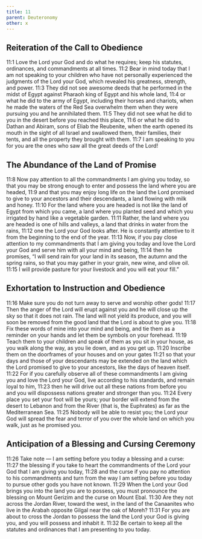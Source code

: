 ```yaml
---
title: 11
parent: Deuteronomy
other: x
---
```


## Reiteration of the Call to Obedience

<a name="11:1">11:1</a> Love the Lord your God and do what he requires; keep his statutes, ordinances, and commandments at all times. <a name="11:2">11:2</a> Bear in mind today that I am not speaking to your children who have not personally experienced the judgments of the Lord your God, which revealed his greatness, strength, and power. <a name="11:3">11:3</a> They did not see awesome deeds that he performed in the midst of Egypt against Pharaoh king of Egypt and his whole land, <a name="11:4">11:4</a> or what he did to the army of Egypt, including their horses and chariots, when he made the waters of the Red Sea overwhelm them when they were pursuing you and he annihilated them. <a name="11:5">11:5</a> They did not see what he did to you in the desert before you reached this place, <a name="11:6">11:6</a> or what he did to Dathan and Abiram, sons of Eliab the Reubenite, when the earth opened its mouth in the sight of all Israel and swallowed them, their families, their tents, and all the property they brought with them. <a name="11:7">11:7</a> I am speaking to you for you are the ones who saw all the great deeds of the Lord!

## The Abundance of the Land of Promise

<a name="11:8">11:8</a> Now pay attention to all the commandments I am giving you today, so that you may be strong enough to enter and possess the land where you are headed, <a name="11:9">11:9</a> and that you may enjoy long life on the land the Lord promised to give to your ancestors and their descendants, a land flowing with milk and honey. <a name="11:10">11:10</a> For the land where you are headed is not like the land of Egypt from which you came, a land where you planted seed and which you irrigated by hand like a vegetable garden. <a name="11:11">11:11</a> Rather, the land where you are headed is one of hills and valleys, a land that drinks in water from the rains, <a name="11:12">11:12</a> one the Lord your God looks after. He is constantly attentive to it from the beginning to the end of the year. <a name="11:13">11:13</a> Now, if you pay close attention to my commandments that I am giving you today and love the Lord your God and serve him with all your mind and being, <a name="11:14">11:14</a> then he promises, “I will send rain for your land in its season, the autumn and the spring rains, so that you may gather in your grain, new wine, and olive oil. <a name="11:15">11:15</a> I will provide pasture for your livestock and you will eat your fill.”

## Exhortation to Instruction and Obedience

<a name="11:16">11:16</a> Make sure you do not turn away to serve and worship other gods! <a name="11:17">11:17</a> Then the anger of the Lord will erupt against you and he will close up the sky so that it does not rain. The land will not yield its produce, and you will soon be removed from the good land that the Lord is about to give you. <a name="11:18">11:18</a> Fix these words of mine into your mind and being, and tie them as a reminder on your hands and let them be symbols on your forehead. <a name="11:19">11:19</a> Teach them to your children and speak of them as you sit in your house, as you walk along the way, as you lie down, and as you get up. <a name="11:20">11:20</a> Inscribe them on the doorframes of your houses and on your gates <a name="11:21">11:21</a> so that your days and those of your descendants may be extended on the land which the Lord promised to give to your ancestors, like the days of heaven itself. <a name="11:22">11:22</a> For if you carefully observe all of these commandments I am giving you and love the Lord your God, live according to his standards, and remain loyal to him, <a name="11:23">11:23</a> then he will drive out all these nations from before you and you will dispossess nations greater and stronger than you. <a name="11:24">11:24</a> Every place you set your foot will be yours; your border will extend from the desert to Lebanon and from the River (that is, the Euphrates) as far as the Mediterranean Sea. <a name="11:25">11:25</a> Nobody will be able to resist you; the Lord your God will spread the fear and terror of you over the whole land on which you walk, just as he promised you.

## Anticipation of a Blessing and Cursing Ceremony

<a name="11:26">11:26</a> Take note — I am setting before you today a blessing and a curse: <a name="11:27">11:27</a> the blessing if you take to heart the commandments of the Lord your God that I am giving you today, <a name="11:28">11:28</a> and the curse if you pay no attention to his commandments and turn from the way I am setting before you today to pursue other gods you have not known. <a name="11:29">11:29</a> When the Lord your God brings you into the land you are to possess, you must pronounce the blessing on Mount Gerizim and the curse on Mount Ebal. <a name="11:30">11:30</a> Are they not across the Jordan River, toward the west, in the land of the Canaanites who live in the Arabah opposite Gilgal near the oak of Moreh? <a name="11:31">11:31</a> For you are about to cross the Jordan to possess the land the Lord your God is giving you, and you will possess and inhabit it. <a name="11:32">11:32</a> Be certain to keep all the statutes and ordinances that I am presenting to you today.
